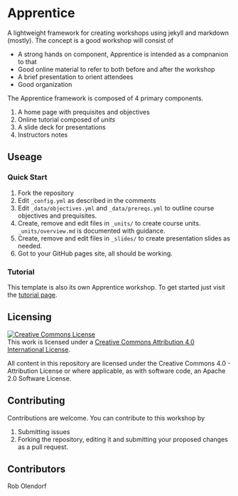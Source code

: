# Apprentice

A lightweight framework for creating workshops using jekyll and markdown (mostly).
The concept is a good workshop will consist of 

- A strong hands on component, Apprentice is intended as a compnanion to that
- Good online material to refer to both before and after the workshop
- A brief presentation to orient attendees
- Good organization

The Apprentice framework is composed of 4 primary components.

1. A home page with prequisites and objectives
2. Online tutorial composed of _units_
3. A slide deck for presentations
4. Instructors notes


## Useage


### Quick Start

1. Fork the repository
2. Edit `_config.yml` as described in the comments
3. Edit `_data/objectives.yml` and `_data/prereqs.yml` to outline course
   objectives and prequisites.
4. Create, remove and edit files in `_units/` to create course units. `_units/overview.md`
   is documented with guidance.
5. Create, remove and edit files in `_slides/` to create presentation slides as needed.
6. Got to your GitHub pages site, all should be working.

### Tutorial

This template is also its own Apprentice workshop. To get started just
visit the [tutorial page](https://olendorf.github.io/apprentice/).



## Licensing

<a rel="license" href="http://creativecommons.org/licenses/by/4.0/">
    <img alt="Creative Commons License" style="border-width:0" src="https://i.creativecommons.org/l/by/4.0/88x31.png" />
</a>
<br />
This work is licensed under a 
<a rel="license" href="http://creativecommons.org/licenses/by/4.0/">
Creative Commons Attribution 4.0 International License</a>.

All content in this repository are licensed under the Creative Commons 4.0 - 
Attribution License or where applicable, as with software code, an Apache 2.0
Software License.


## Contributing

Contributions are welcome. You can contribute to this workshop by 

1. Submitting issues
2. Forking the repository, editing it and submitting your proposed changes as a pull request.

## Contributors

Rob Olendorf




